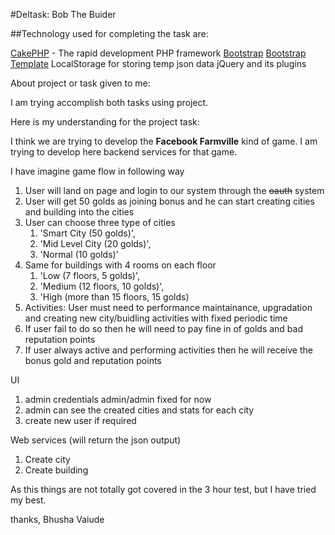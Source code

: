 #Deltask: Bob The Buider

##Technology used for completing the task are:

[CakePHP](http://www.cakephp.org) - The rapid development PHP framework
[Bootstrap](http://getbootstrap.com/) 
[Bootstrap Template](http://getbootstrap.com/examples/navbar/) 
LocalStorage for storing temp json data
jQuery and its plugins

About project or task given to me:

I am trying accomplish both tasks using project.

Here is my understanding for the project task:

I think we are trying to develop the **Facebook Farmville** kind of game.
I am trying to develop here backend services for that game.

I have imagine game flow in following way

1. User will land on page and login to our system through the ~~oauth~~ system
1. User will get 50 golds as joining bonus and he can start creating cities and building into the cities
1. User can choose three type of cities 
    1. 'Smart City (50 golds)',
    1. 'Mid Level City (20 golds)',
    1. 'Normal (10 golds)'
1. Same for buildings with 4 rooms on each floor
    1. 'Low (7 floors, 5 golds)',
    1. 'Medium (12 floors, 10 golds)',
    1. 'High (more than 15 floors, 15 golds)
1. Activities: User must need to performance maintainance, upgradation and creating new city/buidling activities with fixed periodic time
1. If user fail to do so then he will need to pay fine in of golds and bad reputation points 
1. If user always active and performing activities then he will receive the bonus gold and reputation points


UI 
1. admin credentials admin/admin fixed for now
1. admin can see the created cities and stats for each city
1. create new user if required

Web services (will return the json output)
1. Create city
1. Create building


As this things are not totally got covered in the 3 hour test, but I have tried my best.

thanks,
Bhusha Vaiude
